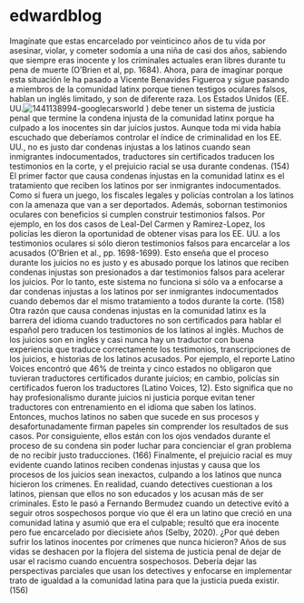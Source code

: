 # edwardblog
 Imagínate que estas encarcelado por veinticinco años de tu vida por asesinar, violar, y
cometer sodomía a una niña de casi dos años, sabiendo que siempre eras inocente y los
criminales actuales eran libres durante tu pena de muerte (O’Brien et al, pp. 1684). Ahora, para
de imaginar porque esta situación le ha pasado a Vicente Benavides Figueroa y sigue pasando a
miembros de la comunidad latinx porque tienen testigos oculares falsos, hablan un inglés
limitado, y son de diferente raza. Los Estados Unidos (EE. UU.![1441138994-googlecarsworld](https://user-images.githubusercontent.com/94493238/144327887-4148aef3-1593-4f67-8f86-20e9cc586cbe.jpg)
) debe tener un sistema de justicia
penal que termine la condena injusta de la comunidad latinx porque ha culpado a los inocentes
sin dar juicios justos. Aunque toda mi vida había escuchado que deberíamos controlar el índice
de criminalidad en los EE. UU., no es justo dar condenas injustas a los latinos cuando sean
inmigrantes indocumentados, traductores sin certificados traducen los testimonios en la corte, y
el prejuicio racial se usa durante condenas. (154)
         El primer factor que causa condenas injustas en la comunidad latinx es el tratamiento que
reciben los latinos por ser inmigrantes indocumentados. Como si fuera un juego, los fiscales
legales y policías controlan a los latinos con la amenaza que van a ser deportados. Además,
sobornan testimonios oculares con beneficios si cumplen construir testimonios falsos. Por
ejemplo, en los dos casos de Leal-Del Carmen y Ramirez-Lopez, los policías les dieron la
oportunidad de obtener visas para los EE. UU. a los testimonios oculares si sólo dieron
testimonios falsos para encarcelar a los acusados (O’Brien et al., pp. 1698-1699). Esto enseña
que el proceso durante los juicios no es justo y es abusado porque los latinos que reciben
condenas injustas son presionados a dar testimonios falsos para acelerar los juicios. Por lo tanto,
este sistema no funciona si sólo va a enfocarse a dar condenas injustas a los latinos por ser
inmigrantes indocumentados cuando debemos dar el mismo tratamiento a todos durante la corte.
(158)
         Otra razón que causa condenas injustas en la comunidad latinx es la barrera del idioma
cuando traductores no son certificados para hablar el español pero traducen los testimonios de los
latinos al inglés. Muchos de los juicios son en inglés y casi nunca hay un traductor con buena
experiencia que traduce correctamente los testimonios, transcripciones de los juicios, e historias
de los latinos acusados. Por ejemplo, el reporte Latino Voices encontró que 46% de treinta y
cinco estados no obligaron que tuvieran traductores certificados durante juicios; en cambio,
policías sin certificados fueron los traductores (Latino Voices, 12). Esto significa que no hay
profesionalismo durante juicios ni justicia porque evitan tener traductores con entrenamiento en
el idioma que saben los latinos. Entonces, muchos latinos no saben que sucede en sus procesos y
desafortunadamente firman papeles sin comprender los resultados de sus casos. Por consiguiente,
ellos están con los ojos vendados durante el proceso de su condena sin poder luchar para
concienciar el gran problema de no recibir justo traducciones. (166)
         Finalmente, el prejuicio racial es muy evidente cuando latinos reciben condenas injustas
y causa que los procesos de los juicios sean inexactos, culpando a los latinos que nunca hicieron
los crímenes. En realidad, cuando detectives cuestionan a los latinos, piensan que ellos no son
educados y los acusan más de ser criminales. Esto le pasó a Fernando Bermudez cuando un
detective evitó a seguir otros sospechosos porque vio que él era un latino que creció en una
comunidad latina y asumió que era el culpable; resultó que era inocente pero fue encarcelado por
diecisiete años (Selby, 2020). ¿Por qué deben sufrir los latinos inocentes por crímenes que nunca
hicieron? Años de sus vidas se deshacen por la flojera del sistema de justicia penal de dejar de
usar el racismo cuando encuentra sospechosos. Debería dejar las perspectivas parciales que usan
los detectives y enfocarse en implementar trato de igualdad a la comunidad latina para que la
justicia pueda existir. (156)
